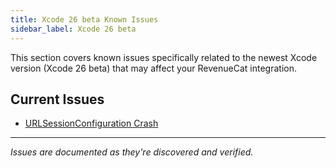 ```yaml
---
title: Xcode 26 beta Known Issues
sidebar_label: Xcode 26 beta
---
```


This section covers known issues specifically related to the newest Xcode version (Xcode 26 beta) that may affect your RevenueCat integration.

## Current Issues

- [URLSessionConfiguration Crash](xcode-26/app-crash-urlsessionconfiguration.mdx)

---

_Issues are documented as they're discovered and verified._
